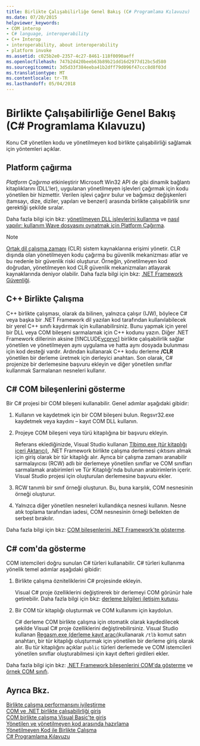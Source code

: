```yaml
---
title: Birlikte Çalışabilirliğe Genel Bakış (C# Programlama Kılavuzu)
ms.date: 07/20/2015
helpviewer_keywords:
- COM interop
- C# language, interoperability
- C++ Interop
- interoperability, about interoperability
- platform invoke
ms.assetid: c025b2e0-2357-4c27-8461-118f0090aeff
ms.openlocfilehash: 747b2d420beeb63b89b21dd16d2977d12bc5d580
ms.sourcegitcommit: 3d5d33f384eeba41b2dff79d096f47ccc8d8f03d
ms.translationtype: MT
ms.contentlocale: tr-TR
ms.lasthandoff: 05/04/2018
---
```

# <a name="interoperability-overview-c-programming-guide"></a>Birlikte Çalışabilirliğe Genel Bakış (C# Programlama Kılavuzu)
Konu C# yönetilen kodu ve yönetilmeyen kod birlikte çalışabilirliği sağlamak için yöntemleri açıklar.  
  
## <a name="platform-invoke"></a>Platform çağırma  
 *Platform Çağırma* etkinleştirir Microsoft Win32 API de gibi dinamik bağlantı kitaplıklarını (DLL'ler), uygulanan yönetilmeyen işlevleri çağırmak için kodu yönetilen bir hizmettir. Verilen işlevi çağırır bulur ve bağımsız değişkenleri (tamsayı, dize, diziler, yapıları ve benzeri) arasında birlikte çalışabilirlik sınır gerektiği şekilde sıralar.  
  
 Daha fazla bilgi için bkz: [yönetilmeyen DLL işlevlerini kullanma](../../../framework/interop/consuming-unmanaged-dll-functions.md) ve [nasıl yapılır: kullanım Wave dosyasını oynatmak için Platform Çağırma](../../../csharp/programming-guide/interop/how-to-use-platform-invoke-to-play-a-wave-file.md).  
  
> [!NOTE]
>  [Ortak dil çalışma zamanı](../../../standard/clr.md) (CLR) sistem kaynaklarına erişimi yönetir. CLR dışında olan yönetilmeyen kodu çağırma bu güvenlik mekanizması atlar ve bu nedenle bir güvenlik riski oluşturur. Örneğin, yönetilmeyen kod doğrudan, yönetilmeyen kod CLR güvenlik mekanizmaları atlayarak kaynaklarında deniyor olabilir. Daha fazla bilgi için bkz: [.NET Framework Güvenliği](https://technet.microsoft.com/en-us/security/).  
  
## <a name="c-interop"></a>C++ Birlikte Çalışma  
 C++ birlikte çalışması, olarak da bilinen, yalnızca çalışır (IJW), böylece C# veya başka bir .NET Framework dil yazılan kod tarafından kullanılabilecek bir yerel C++ sınıfı kaydırmak için kullanabilirsiniz. Bunu yapmak için yerel bir DLL veya COM bileşeni sarmalamak için C++ kodunu yazın. Diğer .NET Framework dillerinin aksine [!INCLUDE[vcprvc](~/includes/vcprvc-md.md)] birlikte çalışabilirlik sağlar yönetilen ve yönetilmeyen aynı uygulama ve hatta aynı dosyada bulunması için kod desteği vardır. Ardından kullanarak C++ kodu derleme **/CLR** yönetilen bir derleme üretmek için derleyici anahtarı. Son olarak, C# projenize bir derlemesine başvuru ekleyin ve diğer yönetilen sınıflar kullanmak Sarmalanan nesneleri kullanır.  
  
## <a name="exposing-com-components-to-c"></a>C# COM bileşenlerini gösterme  
 Bir C# projesi bir COM bileşeni kullanabilir. Genel adımlar aşağıdaki gibidir:  
  
1.  Kullanın ve kaydetmek için bir COM bileşeni bulun. Regsvr32.exe kaydetmek veya kaydını – kayıt COM DLL kullanın.  
  
2.  Projeye COM bileşeni veya türü kitaplığına bir başvuru ekleyin.  
  
     Referans eklediğinizde, Visual Studio kullanan [Tlbimp.exe (tür kitaplığı içeri Aktarıcı)](../../../../docs/framework/tools/tlbimp-exe-type-library-importer.md), .NET Framework birlikte çalışma derlemesi çıktısını almak için giriş olarak bir tür kitaplığı alır. Ayrıca bir çalışma zamanı aranabilir sarmalayıcısı (RCW) adlı bir derlemeye yönetilen sınıflar ve COM sınıfları sarmalamak arabirimleri ve Tür Kitaplığı'nda bulunan arabirimlerin içerir. Visual Studio projesi için oluşturulan derlemesine başvuru ekler.  
  
3.  RCW tanımlı bir sınıf örneği oluşturun. Bu, buna karşılık, COM nesnesinin örneği oluşturur.  
  
4.  Yalnızca diğer yönetilen nesneleri kullandıkça nesnesi kullanın. Nesne atık toplama tarafından iadesi, COM nesnesinin örneği bellekten de serbest bırakılır.  
  
 Daha fazla bilgi için bkz: [COM bileşenlerini .NET Framework'te gösterme](../../../../docs/framework/interop/exposing-com-components.md).  
  
## <a name="exposing-c-to-com"></a>C# com'da gösterme  
 COM istemcileri doğru sunulan C# türleri kullanabilir. C# türleri kullanıma yönelik temel adımlar aşağıdaki gibidir:  
  
1.  Birlikte çalışma özniteliklerini C# projesinde ekleyin.  
  
     Visual C# proje özelliklerini değiştirerek bir derlemeyi COM görünür hale getirebilir. Daha fazla bilgi için bkz: [derleme bilgileri iletişim kutusu](/visualstudio/ide/reference/assembly-information-dialog-box).  
  
2.  Bir COM tür kitaplığı oluşturmak ve COM kullanımı için kaydolun.  
  
     C# derleme COM birlikte çalışma için otomatik olarak kaydedilecek şekilde Visual C# proje özelliklerini değiştirebilirsiniz. Visual Studio kullanan [Regasm.exe (derleme kayıt aracı)](../../../../docs/framework/tools/regasm-exe-assembly-registration-tool.md)kullanarak `/tlb` komut satırı anahtarı, bir tür kitaplığı oluşturmak için yönetilen bir derleme giriş olarak alır. Bu tür kitaplığını açıklar `public` türleri derlemede ve COM istemcileri yönetilen sınıflar oluşturabilmesi için kayıt defteri girdileri ekler.  
  
 Daha fazla bilgi için bkz: [.NET Framework bileşenlerini COM'da gösterme](../../../../docs/framework/interop/exposing-dotnet-components-to-com.md) ve [örnek COM sınıfı](../../../csharp/programming-guide/interop/example-com-class.md).  
  
## <a name="see-also"></a>Ayrıca Bkz.  
 [Birlikte çalışma performansını iyileştirme](https://msdn.microsoft.com/library/ms998551.aspx)  
 [COM ve .NET birlikte çalışabilirliği giriş](https://msdn.microsoft.com/library/office/bb610378.aspx)  
 [COM birlikte çalışma Visual Basic'te giriş](../../../../docs/visual-basic/programming-guide/com-interop/introduction-to-com-interop.md)  
 [Yönetilen ve yönetilmeyen kod arasında hazırlama](../../../../docs/framework/interop/interop-marshaling.md)  
 [Yönetilmeyen Kod ile Birlikte Çalışma](../../../../docs/framework/interop/index.md)  
 [C# Programlama Kılavuzu](../../../csharp/programming-guide/index.md)
